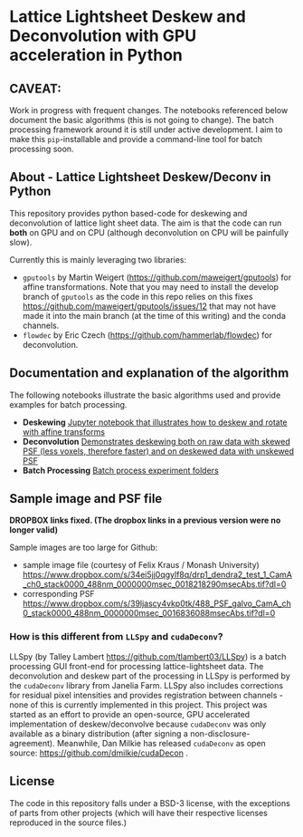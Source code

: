 # Lattice Lightsheet Deskew and Deconvolution with GPU acceleration in Python

## CAVEAT: 

Work in progress with frequent changes. The notebooks referenced below document the basic algorithms 
(this is not going to change). The batch processing framework around it is still under active development.
I aim to make this `pip`-installable and provide a command-line tool for batch processing soon. 

## About - Lattice Lightsheet Deskew/Deconv in Python

This repository provides python based-code for deskewing and deconvolution of lattice light sheet data.
The aim is that the code can run **both** on GPU and on CPU (although deconvolution on CPU will be painfully slow). 

Currently this is mainly leveraging two libraries:

* `gputools` by Martin Weigert (https://github.com/maweigert/gputools) for affine transformations. Note that you may need to install the develop branch of `gputools` as the code in this repo relies on this fixes https://github.com/maweigert/gputools/issues/12 that may not have made it into the main branch (at the time of this writing) and the conda channels.
* `flowdec` by Eric Czech (https://github.com/hammerlab/flowdec) for deconvolution.

## Documentation and explanation of the algorithm 

The following notebooks illustrate the basic algorithms used and provide examples for batch processing.

* **Deskewing** [Jupyter notebook that illustrates how to deskew and rotate with affine transforms](./examples/00_Lattice_Light_Sheet_Deskew.ipynb)
* **Deconvolution** [Demonstrates deskewing both on raw data with skewed PSF (less voxels, therefore faster) and on deskewed data with unskewed PSF](./examples/01_Lattice_Light_Sheet_Deconvolution.ipynb)
* **Batch Processing** [Batch process experiment folders](./examples/02_Batch_Process.ipynb) 

## Sample image and PSF file

**DROPBOX links fixed. (The dropbox links in a previous version were no longer valid)**

Sample images are too large for Github:
* sample image file (courtesy of Felix Kraus / Monash University)  
https://www.dropbox.com/s/34ei5jj0qgylf8q/drp1_dendra2_test_1_CamA_ch0_stack0000_488nm_0000000msec_0018218290msecAbs.tif?dl=0
* corresponding PSF
https://www.dropbox.com/s/39ljascy4vkp0tk/488_PSF_galvo_CamA_ch0_stack0000_488nm_0000000msec_0016836088msecAbs.tif?dl=0

### How is this different from `LLSpy` and `cudaDeconv`?

LLSpy (by Talley Lambert https://github.com/tlambert03/LLSpy) is a batch processing GUI front-end for processing lattice-lightsheet data.
The deconvolution and deskew part of the processing in LLSpy is performed by the `cudaDeconv` library from Janelia Farm.
LLSpy also includes corrections for residual pixel intensities and provides registration between channels - none of this
is currently implemented in this project.
This project was started as an effort to provide an open-source, GPU accelerated implementation of deskew/deconvolve
 because `cudaDeconv` was only available as a binary distribution (after signing a non-disclosure-agreement). Meanwhile,
 Dan Milkie has released `cudaDeconv` as open source: https://github.com/dmilkie/cudaDecon .  
  

## License

The code in this repository falls under a BSD-3 license, with the exceptions of parts from other projects (which will
have their respective licenses reproduced in the source files.)
